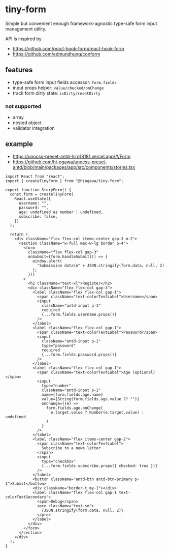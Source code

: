 # tiny-form

Simple but convenient enough framework-agnostic type-safe form input management utility.

API is inspired by

- https://github.com/react-hook-form/react-hook-form
- https://github.com/edmundhung/conform

## features

- type-safe form input fields accessor: `form.fields`
- input props helper: `value/checked/onChange`
- track form dirty state: `isDirty/resetDirty`

### not supported

- array
- nested object
- validator integration

## example

- https://unocss-preset-antd-hiro18181.vercel.app/#/Form
- https://github.com/hi-ogawa/unocss-preset-antd/blob/main/packages/app/src/components/stories.tsx

<!--
%template-input-start:example%

```tsx
import React from "react";
import { createTinyForm } from "@hiogawa/tiny-form";

{%shell node -e 'console.log(fs.readFileSync("../app/src/components/stories.tsx", "utf-8").match(/^export function StoryForm(.*?)^}/ms)[0])' %}
```

%template-input-end:example%
-->

<!-- %template-output-start:example% -->

```tsx
import React from "react";
import { createTinyForm } from "@hiogawa/tiny-form";

export function StoryForm() {
  const form = createTinyForm(
    React.useState({
      username: "",
      password: "",
      age: undefined as number | undefined,
      subscribe: false,
    })
  );

  return (
    <div className="flex flex-col items-center gap-3 m-2">
      <section className="w-full max-w-lg border p-4">
        <form
          className="flex flex-col gap-3"
          onSubmit={form.handleSubmit(() => {
            window.alert(
              "Submission data\n" + JSON.stringify(form.data, null, 2)
            );
          })}
        >
          <h2 className="text-xl">Register</h2>
          <div className="flex flex-col gap-3">
            <label className="flex flex-col gap-1">
              <span className="text-colorTextLabel">Username</span>
              <input
                className="antd-input p-1"
                required
                {...form.fields.username.props()}
              />
            </label>
            <label className="flex flex-col gap-1">
              <span className="text-colorTextLabel">Password</span>
              <input
                className="antd-input p-1"
                type="password"
                required
                {...form.fields.password.props()}
              />
            </label>
            <label className="flex flex-col gap-1">
              <span className="text-colorTextLabel">Age (optional)</span>
              <input
                type="number"
                className="antd-input p-1"
                name={form.fields.age.name}
                value={String(form.fields.age.value ?? "")}
                onChange={(e) =>
                  form.fields.age.onChange(
                    e.target.value ? Number(e.target.value) : undefined
                  )
                }
              />
            </label>
            <label className="flex items-center gap-2">
              <span className="text-colorTextLabel">
                Subscribe to a news letter
              </span>
              <input
                type="checkbox"
                {...form.fields.subscribe.props({ checked: true })}
              />
            </label>
            <button className="antd-btn antd-btn-primary p-1">Submit</button>
            <div className="border-t my-1"></div>
            <label className="flex flex-col gap-1 text-colorTextSecondary">
              <span>Debug</span>
              <pre className="text-sm">
                {JSON.stringify(form.data, null, 2)}
              </pre>
            </label>
          </div>
        </form>
      </section>
    </div>
  );
}
```

<!-- %template-output-end:example% -->
